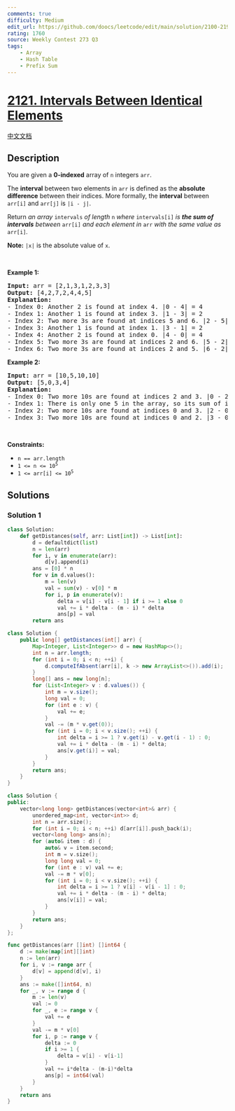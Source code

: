 ```yaml
---
comments: true
difficulty: Medium
edit_url: https://github.com/doocs/leetcode/edit/main/solution/2100-2199/2121.Intervals%20Between%20Identical%20Elements/README_EN.md
rating: 1760
source: Weekly Contest 273 Q3
tags:
    - Array
    - Hash Table
    - Prefix Sum
---
```


# [2121. Intervals Between Identical Elements](https://leetcode.com/problems/intervals-between-identical-elements)

[中文文档](/solution/2100-2199/2121.Intervals%20Between%20Identical%20Elements/README.md)

## Description

<p>You are given a <strong>0-indexed</strong> array of <code>n</code> integers <code>arr</code>.</p>

<p>The <strong>interval</strong> between two elements in <code>arr</code> is defined as the <strong>absolute difference</strong> between their indices. More formally, the <strong>interval</strong> between <code>arr[i]</code> and <code>arr[j]</code> is <code>|i - j|</code>.</p>

<p>Return <em>an array</em> <code>intervals</code> <em>of length</em> <code>n</code> <em>where</em> <code>intervals[i]</code> <em>is <strong>the sum of intervals</strong> between </em><code>arr[i]</code><em> and each element in </em><code>arr</code><em> with the same value as </em><code>arr[i]</code><em>.</em></p>

<p><strong>Note:</strong> <code>|x|</code> is the absolute value of <code>x</code>.</p>

<p>&nbsp;</p>
<p><strong class="example">Example 1:</strong></p>

<pre>
<strong>Input:</strong> arr = [2,1,3,1,2,3,3]
<strong>Output:</strong> [4,2,7,2,4,4,5]
<strong>Explanation:</strong>
- Index 0: Another 2 is found at index 4. |0 - 4| = 4
- Index 1: Another 1 is found at index 3. |1 - 3| = 2
- Index 2: Two more 3s are found at indices 5 and 6. |2 - 5| + |2 - 6| = 7
- Index 3: Another 1 is found at index 1. |3 - 1| = 2
- Index 4: Another 2 is found at index 0. |4 - 0| = 4
- Index 5: Two more 3s are found at indices 2 and 6. |5 - 2| + |5 - 6| = 4
- Index 6: Two more 3s are found at indices 2 and 5. |6 - 2| + |6 - 5| = 5
</pre>

<p><strong class="example">Example 2:</strong></p>

<pre>
<strong>Input:</strong> arr = [10,5,10,10]
<strong>Output:</strong> [5,0,3,4]
<strong>Explanation:</strong>
- Index 0: Two more 10s are found at indices 2 and 3. |0 - 2| + |0 - 3| = 5
- Index 1: There is only one 5 in the array, so its sum of intervals to identical elements is 0.
- Index 2: Two more 10s are found at indices 0 and 3. |2 - 0| + |2 - 3| = 3
- Index 3: Two more 10s are found at indices 0 and 2. |3 - 0| + |3 - 2| = 4
</pre>

<p>&nbsp;</p>
<p><strong>Constraints:</strong></p>

<ul>
	<li><code>n == arr.length</code></li>
	<li><code>1 &lt;= n &lt;= 10<sup>5</sup></code></li>
	<li><code>1 &lt;= arr[i] &lt;= 10<sup>5</sup></code></li>
</ul>

## Solutions

### Solution 1

<!-- tabs:start -->

```python
class Solution:
    def getDistances(self, arr: List[int]) -> List[int]:
        d = defaultdict(list)
        n = len(arr)
        for i, v in enumerate(arr):
            d[v].append(i)
        ans = [0] * n
        for v in d.values():
            m = len(v)
            val = sum(v) - v[0] * m
            for i, p in enumerate(v):
                delta = v[i] - v[i - 1] if i >= 1 else 0
                val += i * delta - (m - i) * delta
                ans[p] = val
        return ans
```

```java
class Solution {
    public long[] getDistances(int[] arr) {
        Map<Integer, List<Integer>> d = new HashMap<>();
        int n = arr.length;
        for (int i = 0; i < n; ++i) {
            d.computeIfAbsent(arr[i], k -> new ArrayList<>()).add(i);
        }
        long[] ans = new long[n];
        for (List<Integer> v : d.values()) {
            int m = v.size();
            long val = 0;
            for (int e : v) {
                val += e;
            }
            val -= (m * v.get(0));
            for (int i = 0; i < v.size(); ++i) {
                int delta = i >= 1 ? v.get(i) - v.get(i - 1) : 0;
                val += i * delta - (m - i) * delta;
                ans[v.get(i)] = val;
            }
        }
        return ans;
    }
}
```

```cpp
class Solution {
public:
    vector<long long> getDistances(vector<int>& arr) {
        unordered_map<int, vector<int>> d;
        int n = arr.size();
        for (int i = 0; i < n; ++i) d[arr[i]].push_back(i);
        vector<long long> ans(n);
        for (auto& item : d) {
            auto& v = item.second;
            int m = v.size();
            long long val = 0;
            for (int e : v) val += e;
            val -= m * v[0];
            for (int i = 0; i < v.size(); ++i) {
                int delta = i >= 1 ? v[i] - v[i - 1] : 0;
                val += i * delta - (m - i) * delta;
                ans[v[i]] = val;
            }
        }
        return ans;
    }
};
```

```go
func getDistances(arr []int) []int64 {
	d := make(map[int][]int)
	n := len(arr)
	for i, v := range arr {
		d[v] = append(d[v], i)
	}
	ans := make([]int64, n)
	for _, v := range d {
		m := len(v)
		val := 0
		for _, e := range v {
			val += e
		}
		val -= m * v[0]
		for i, p := range v {
			delta := 0
			if i >= 1 {
				delta = v[i] - v[i-1]
			}
			val += i*delta - (m-i)*delta
			ans[p] = int64(val)
		}
	}
	return ans
}
```

<!-- tabs:end -->

<!-- end -->
